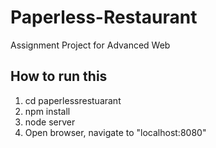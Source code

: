 # Paperless-Restaurant
Assignment Project for Advanced Web

## How to run this

1. cd paperlessrestuarant
2. npm install
3. node server
4. Open browser, navigate to "localhost:8080"
